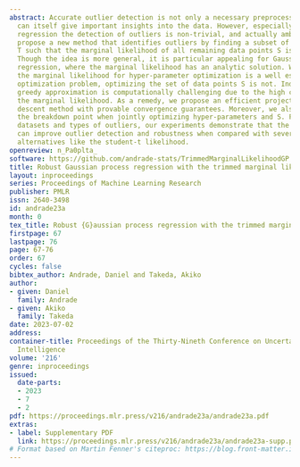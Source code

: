 ```yaml
---
abstract: Accurate outlier detection is not only a necessary preprocessing step, but
  can itself give important insights into the data. However, especially, for non-linear
  regression the detection of outliers is non-trivial, and actually ambiguous. We
  propose a new method that identifies outliers by finding a subset of data points
  T such that the marginal likelihood of all remaining data points S is maximized.
  Though the idea is more general, it is particular appealing for Gaussian processes
  regression, where the marginal likelihood has an analytic solution. While maximizing
  the marginal likelihood for hyper-parameter optimization is a well established non-convex
  optimization problem, optimizing the set of data points S is not. Indeed, even a
  greedy approximation is computationally challenging due to the high cost of evaluating
  the marginal likelihood. As a remedy, we propose an efficient projected gradient
  descent method with provable convergence guarantees. Moreover, we also establish
  the breakdown point when jointly optimizing hyper-parameters and S. For various
  datasets and types of outliers, our experiments demonstrate that the proposed method
  can improve outlier detection and robustness when compared with several popular
  alternatives like the student-t likelihood.
openreview: n_Pa0plta_
software: https://github.com/andrade-stats/TrimmedMarginalLikelihoodGP
title: Robust Gaussian process regression with the trimmed marginal likelihood
layout: inproceedings
series: Proceedings of Machine Learning Research
publisher: PMLR
issn: 2640-3498
id: andrade23a
month: 0
tex_title: Robust {G}aussian process regression with the trimmed marginal likelihood
firstpage: 67
lastpage: 76
page: 67-76
order: 67
cycles: false
bibtex_author: Andrade, Daniel and Takeda, Akiko
author:
- given: Daniel
  family: Andrade
- given: Akiko
  family: Takeda
date: 2023-07-02
address:
container-title: Proceedings of the Thirty-Nineth Conference on Uncertainty in Artificial
  Intelligence
volume: '216'
genre: inproceedings
issued:
  date-parts:
  - 2023
  - 7
  - 2
pdf: https://proceedings.mlr.press/v216/andrade23a/andrade23a.pdf
extras:
- label: Supplementary PDF
  link: https://proceedings.mlr.press/v216/andrade23a/andrade23a-supp.pdf
# Format based on Martin Fenner's citeproc: https://blog.front-matter.io/posts/citeproc-yaml-for-bibliographies/
---
```

